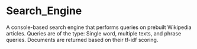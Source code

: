 # Search_Engine

A console-based search engine that performs queries on prebuilt Wikipedia articles. Queries are of the type: Single word, multiple texts, and phrase queries. Documents are returned based on their tf-idf scoring. 
